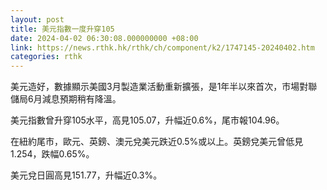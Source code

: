 ```yaml
---
layout: post
title: 美元指數一度升穿105
date: 2024-04-02 06:30:08.000000000 +08:00
link: https://news.rthk.hk/rthk/ch/component/k2/1747145-20240402.htm
categories: rthk
---
```


美元造好，數據顯示美國3月製造業活動重新擴張，是1年半以來首次，市場對聯儲局6月減息預期稍有降溫。

美元指數曾升穿105水平，高見105.07，升幅近0.6%，尾市報104.96。

在紐約尾市，歐元、英鎊、澳元兌美元跌近0.5%或以上。英鎊兌美元曾低見1.254，跌幅0.65%。

美元兌日圓高見151.77，升幅近0.3%。
